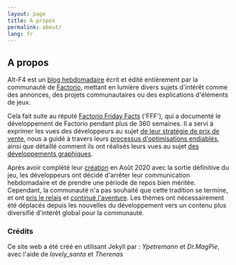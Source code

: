 ```yaml
---
layout: page
title: A propos
permalink: about/
lang: fr
---
```


## A propos

Alt-F4 est un [blog hebdomadaire](http://alt-f4.blog) écrit et édité entièrement par la communauté de [Factorio](https://factorio.com), mettant en lumière divers sujets d'intérêt comme des annonces, des projets communautaires ou des explications d'éléments de jeux.

Cela fait suite au réputé [Factorio Friday Facts](https://factorio.com/blog/) ('FFF'), qui a documenté le développement de Factorio pendant plus de 360 semaines. Il a servi à exprimer les vues des développeurs au sujet [de leur stratégie de prix de vente](https://www.factorio.com/blog/post/fff-247), nous a guidé à travers leurs [processus d'optimisations endiablés](https://www.factorio.com/blog/post/fff-176), ainsi que détaillé comment ils ont réalisés leurs vues au sujet [des développements graphiques](https://factorio.com/blog/post/fff-351).

Après avoir complété leur [création](https://factorio.com/blog/post/fff-360) en Août 2020 avec la sortie définitive du jeu, les développeurs ont décidé d'arrêter leur communication hebdomadaire et de prendre une période de repos bien méritée. Cependant, la communauté n'a pas souhaité que cette tradition se termine, et ont [pris le relais](https://www.reddit.com/r/factorio/comments/i9pxb3/communityfff/) et [continué l'aventure](http://alt-f4.blog/ALTF4-1). Les thèmes ont nécessairement été déplacés depuis les nouvelles du développement vers un contenu plus diversifié d'intérêt global pour la communauté.

### Crédits

Ce site web a été créé en utilisant Jekyll par : <em>Ypetremann</em> et <em>Dr.MagPie</em>, avec l'aide de <em>lovely_santa</em> et <em>Therenas</em>
